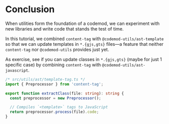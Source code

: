 # Conclusion

When utilities form the foundation of a codemod, we can experiment with new libraries and write code that stands the test of time.

In this tutorial, we combined `content-tag` with `@codemod-utils/ast-template` so that we can update templates in `*.{gjs,gts}` files—a feature that neither `content-tag` nor `@codemod-utils` provides just yet.

As exercise, see if you can update classes in `*.{gjs,gts}` (maybe for just 1 specific case) by combining `content-tag` with `@codemod-utils/ast-javascript`.

```ts
/* src/utils/ast/template-tag.ts */
import { Preprocessor } from 'content-tag';

export function extractClass(file: string): string {
  const preprocessor = new Preprocessor();

  // Compiles `<template>` tags to JavaScript
  return preprocessor.process(file).code;
}
```
